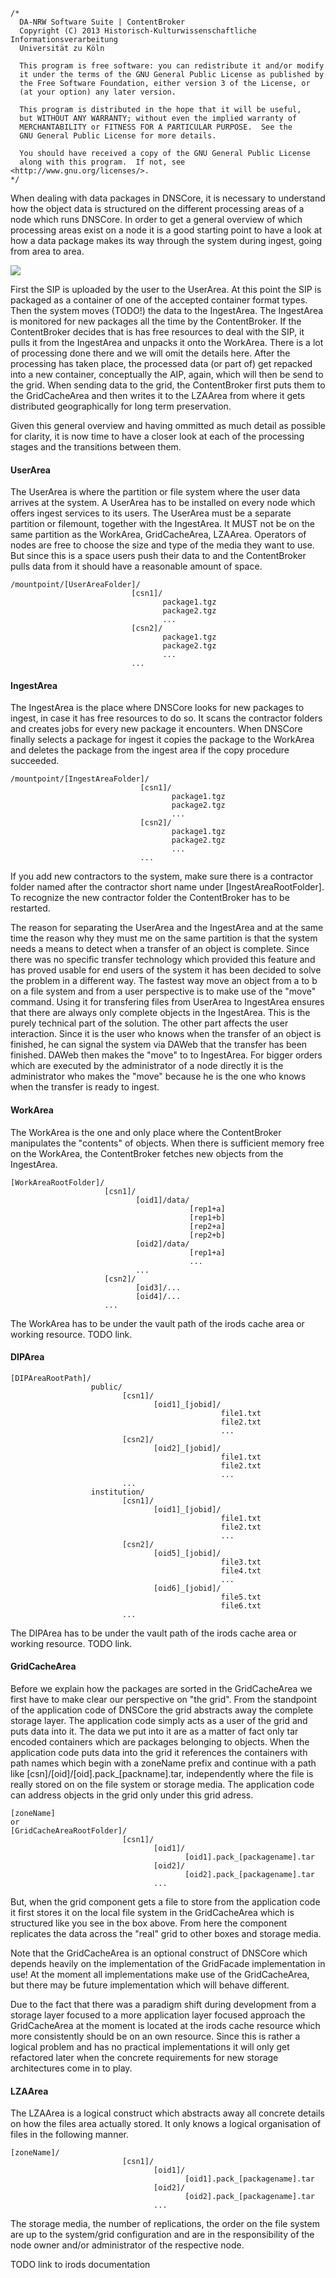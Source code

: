 	/*
	  DA-NRW Software Suite | ContentBroker
	  Copyright (C) 2013 Historisch-Kulturwissenschaftliche Informationsverarbeitung
	  Universität zu Köln
	
	  This program is free software: you can redistribute it and/or modify
	  it under the terms of the GNU General Public License as published by
	  the Free Software Foundation, either version 3 of the License, or
	  (at your option) any later version.
	
	  This program is distributed in the hope that it will be useful,
	  but WITHOUT ANY WARRANTY; without even the implied warranty of
	  MERCHANTABILITY or FITNESS FOR A PARTICULAR PURPOSE.  See the
	  GNU General Public License for more details.
	
	  You should have received a copy of the GNU General Public License
	  along with this program.  If not, see <http://www.gnu.org/licenses/>.
	*/

When dealing with data packages in DNSCore, it is necessary to understand how the 
object data is structured on the different processing areas of a node which runs DNSCore. 
In order to get a general overview of which processing areas exist on a node it is a good starting point to have a look at
how a data package makes its way through the system during ingest, going from area to area.

![](https://raw2.github.com/da-nrw/DNSCore/master/ContentBroker/src/main/markdown/processing_stages.jpg)

First the SIP is uploaded by the user to the UserArea. At this point the SIP is packaged as a container of one of
the accepted container format types. Then the system moves (TODO!) the data to the IngestArea.
The IngestArea is monitored for new packages all the time by the ContentBroker. If the ContentBroker decides
that is has free resources to deal with the SIP, it pulls it from the IngestArea and unpacks it 
onto the WorkArea. There is a lot of processing done there and we will omit the details here. 
After the processing has taken place, the processed data (or part of) get repacked into a new container, conceptually the AIP, again, 
which will then be send to the grid. When sending data to the grid, 
the ContentBroker first puts them to the GridCacheArea and then writes it to the LZAArea from where it gets
distributed geographically for long term preservation.

Given this general overview and having ommitted as much detail as possible for clarity, it is now time to have
a closer look at each of the processing stages and the transitions between them.

#### UserArea

The UserArea is where the partition or file system where the user data arrives at the system. A UserArea
has to be installed on every node which offers ingest services to its users. The UserArea must be a separate partition or
filemount, together with the IngestArea. It MUST not be on the same partition as the WorkArea, GridCacheArea, LZAArea.
Operators of nodes are free to choose the size and type of the media they want to use. But since this is a space users
push their data to and the ContentBroker pulls data from it should have a reasonable amount of space.

    /mountpoint/[UserAreaFolder]/
	                           [csn1]/
	                                  package1.tgz
	                                  package2.tgz
	                                  ...
	                           [csn2]/
	                         	      package1.tgz
	                         		  package2.tgz
	                         		  ...
	                           ...
#### IngestArea

The IngestArea is the place where DNSCore looks for new packages to ingest, in case it has free resources to do so.
It scans the contractor folders and creates jobs for every new package it encounters. When DNSCore finally selects 
a package for ingest it copies the package to the WorkArea and deletes the package from the ingest area if the copy
procedure succeeded.

    /mountpoint/[IngestAreaFolder]/
	                             [csn1]/
	                                    package1.tgz
	                                    package2.tgz
	                                    ...
	                             [csn2]/
	                             		package1.tgz
	                             		package2.tgz
	                             		...
	                             ...

If you add new contractors to the system, make sure there is a contractor folder named after the contractor short name under
[IngestAreaRootFolder]. To recognize the new contractor folder the ContentBroker has to be restarted.

The reason for separating the UserArea and the IngestArea and at the same time the reason why they must me on the same partition
is that the system needs a means to detect when a transfer of an object is complete. Since there was no specific transfer technology
which provided this feature and has proved usable for end users of the system it has been decided to solve the problem in a different way.
The fastest way move an object from a to b on a file system and from a user perspective is to make use of the "move" command. Using it
for transfering files from UserArea to IngestArea ensures that there are always only complete objects in the IngestArea. This is the purely 
technical part of the solution. The other part affects the user interaction. Since it is the user who knows when the transfer of an object
is finished, he can signal the system via DAWeb that the transfer has been
finished. DAWeb then makes the "move" to to IngestArea. For bigger orders which are executed by the administrator of a node directly it is
the administrator who makes the "move" because he is the one who knows when the transfer is ready to ingest.

#### WorkArea

The WorkArea is the one and only place where the ContentBroker manipulates the "contents" of objects. When there is
sufficient memory free on the WorkArea, the ContentBroker fetches new objects from the IngestArea. 

    [WorkAreaRootFolder]/
                         [csn1]/
                                [oid1]/data/
                                            [rep1+a]
                                            [rep1+b]
                                            [rep2+a]
                                            [rep2+b]
                                [oid2]/data/
                                            [rep1+a]
                                            ...
                                ... 
                         [csn2]/
                                [oid3]/...
                                [oid4]/...
                         ...

The WorkArea has to be under the vault path of the irods cache area or working resource. TODO link.

#### DIPArea

    [DIPAreaRootPath]/
                      public/
                             [csn1]/
                                    [oid1]_[jobid]/
                                                   file1.txt
                                                   file2.txt
                                                   ...
                             [csn2]/
                                    [oid2]_[jobid]/
                                                   file1.txt
                                                   file2.txt
                                                   ...
                             ...
                      institution/
                             [csn1]/
                                    [oid1]_[jobid]/
                                                   file1.txt
                                                   file2.txt
                                                   ...
                             [csn2]/
                                    [oid5]_[jobid]/
                                                   file3.txt
                                                   file4.txt
                                                   ...
                                    [oid6]_[jobid]/
                                                   file5.txt
                                                   file6.txt
                             ...

The DIPArea has to be under the vault path of the irods cache area or working resource. TODO link.


#### GridCacheArea

Before we explain how the packages are sorted in the GridCacheArea we first have to 
make clear our perspective on "the grid". From the standpoint of the application code of
DNSCore the grid abstracts away the complete storage layer. The application code simply acts
as a user of the grid and puts data into it. The data we put into it are as a matter of fact only
tar encoded containers which are packages belonging to objects. When the application code puts data
into the grid it references the containers with path names which begin with a zoneName prefix and continue
with a path like [csn]/[oid]/[oid].pack_[packname].tar, independently where the file is really stored on on the 
file system or storage media. The application code can address objects in the grid only under this grid adress.

    [zoneName]
    or
    [GridCacheAreaRootFolder]/
                             [csn1]/
                                    [oid1]/
                                           [oid1].pack_[packagename].tar
                                    [oid2]/
                                           [oid2].pack_[packagename].tar
                                    ...
                                    
But, when the grid component gets a file to store from the application code it first stores it on the local
file system in the GridCacheArea which is structured like you see in the box above. From here the component
replicates the data across the "real" grid to other boxes and storage media. 

Note that the GridCacheArea is an optional construct of DNSCore which depends heavily on the implementation of 
the GridFacade implementation in use! At the moment all implementations make use of the GridCacheArea, but there 
may be future implementation which will behave different.

Due to the fact that there was a paradigm shift during development from a storage layer focused to a more application layer focused
approach the GridCacheArea at the moment is located at the irods cache resource which more consistently should be on an own resource.
Since this is rather a logical problem and has no practical implementations it will only get refactored later when the concrete 
requirements for new storage architectures come in to play.

#### LZAArea

The LZAArea is a logical construct which abstracts away all concrete details on how the files area actually stored. It only 
knows a logical organisation of files in the following manner.

    [zoneName]/
                             [csn1]/
                                    [oid1]/
                                           [oid1].pack_[packagename].tar
                                    [oid2]/
                                           [oid2].pack_[packagename].tar
                                    ...

The storage media, the number of replications, the order on the file system are up to the system/grid configuration and are in the 
responsibility of the node owner and/or administrator of the respective node.

TODO link to irods documentation





